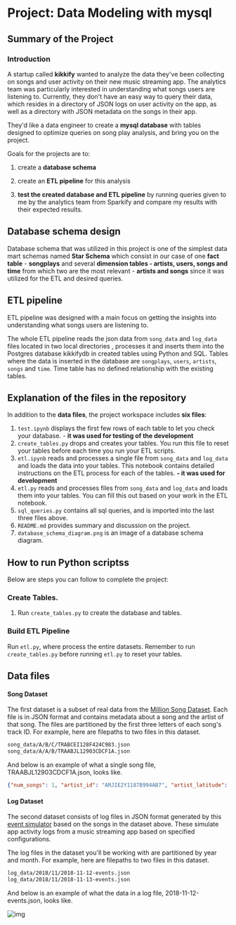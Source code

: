 # Project: Data Modeling with mysql



## Summary of the Project

### Introduction

A startup called **kikkify** wanted to analyze the data they've been collecting on songs and user activity on their new music streaming app. The analytics team was particularly interested in understanding what songs users are listening to. Currently, they don't have an easy way to query their data, which resides in a directory of JSON logs on user activity on the app, as well as a directory with JSON metadata on the songs in their app.

They'd like a data engineer to create a **mysql database** with tables designed to optimize queries on song play analysis, and bring you on the project. 

Goals for the projects are to:

1. create a **database schema**  

2. create an **ETL pipeline** for this analysis

3. **test the created database and ETL pipeline** by running queries given to me by the analytics team from Sparkify and compare my results with their expected results.

   

## Database schema design 

Database schema that was utilized in this project is one of the simplest data mart schemas named **Star Schema** which consist in our case of one **fact table** - **songplays** and several **dimension tables - artists, users, songs and time** from which two are the most relevant - **artists and songs** since it was utilized for the ETL and desired queries.


## ETL pipeline

ETL pipeline was designed with a main focus on getting the insights into understanding what songs users are listening to. 

The whole ETL pipeline reads the json data from `song_data` and `log_data` files located in two local directories , processes it  and  inserts them into the Postgres database kikkifydb in created tables using Python and SQL. Tables where the data is inserted in the database are `songplays`, `users`, `artists`, `songs` and `time`.  Time table has no defined relationship with the existing tables.


## Explanation of the files in the repository

In addition to the **data files**, the project workspace includes **six files**:

1. `test.ipynb` displays the first few rows of each table to let you check your database. - **it was used for testing of the development**
2. `create_tables.py` drops and creates your tables. You run this file to reset your tables before each time you run your ETL scripts.
3. `etl.ipynb` reads and processes a single file from `song_data` and `log_data` and loads the data into your tables. This notebook contains detailed instructions on the ETL process for each of the tables. **- it was used for development**
4. `etl.py` reads and processes files from `song_data` and `log_data` and loads them into your tables. You can fill this out based on your work in the ETL notebook.
5. `sql_queries.py` contains all sql queries, and is imported into the last three files above.
6. `README.md` provides summary and discussion on the project.
7. `database_schema_diagram.png` is an image of a database schema diagram.



## How to run Python scriptss

Below are steps you can follow to complete the project:

### Create Tables.

1. Run `create_tables.py` to create the database and tables.

### Build ETL Pipeline

Run `etl.py`, where process the entire datasets. Remember to run `create_tables.py` before running `etl.py` to reset your tables. 



## Data files

#### Song Dataset

The first dataset is a subset of real data from the [Million Song Dataset](https://labrosa.ee.columbia.edu/millionsong/). Each file is in JSON format and contains metadata about a song and the artist of that song. The files are partitioned by the first three letters of each song's track ID. For example, here are filepaths to two files in this dataset.

```txt
song_data/A/B/C/TRABCEI128F424C983.json
song_data/A/A/B/TRAABJL12903CDCF1A.json
```

And below is an example of what a single song file, TRAABJL12903CDCF1A.json, looks like.

```json
{"num_songs": 1, "artist_id": "ARJIE2Y1187B994AB7", "artist_latitude": null, "artist_longitude": null, "artist_location": "", "artist_name": "Line Renaud", "song_id": "SOUPIRU12A6D4FA1E1", "title": "Der Kleine Dompfaff", "duration": 152.92036, "year": 0}
```

#### Log Dataset

The second dataset consists of log files in JSON format generated by this [event simulator](https://github.com/Interana/eventsim) based on the songs in the dataset above. These simulate app activity logs from a music streaming app based on specified configurations.

The log files in the dataset you'll be working with are partitioned by year and month. For example, here are filepaths to two files in this dataset.

```txt
log_data/2018/11/2018-11-12-events.json
log_data/2018/11/2018-11-13-events.json
```

And below is an example of what the data in a log file, 2018-11-12-events.json, looks like.



![img](https://s3.amazonaws.com/video.udacity-data.com/topher/2019/February/5c6c15e9_log-data/log-data.png)

